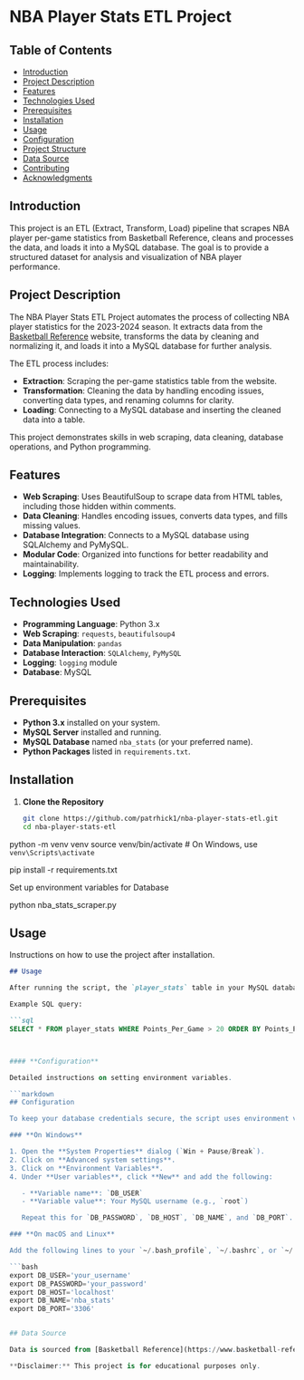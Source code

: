 # NBA Player Stats ETL Project

## Table of Contents

- [Introduction](#introduction)
- [Project Description](#project-description)
- [Features](#features)
- [Technologies Used](#technologies-used)
- [Prerequisites](#prerequisites)
- [Installation](#installation)
- [Usage](#usage)
- [Configuration](#configuration)
- [Project Structure](#project-structure)
- [Data Source](#data-source)
- [Contributing](#contributing)
- [Acknowledgments](#acknowledgments)

## Introduction

This project is an ETL (Extract, Transform, Load) pipeline that scrapes NBA player per-game statistics from Basketball Reference, cleans and processes the data, and loads it into a MySQL database. The goal is to provide a structured dataset for analysis and visualization of NBA player performance.

## Project Description

The NBA Player Stats ETL Project automates the process of collecting NBA player statistics for the 2023-2024 season. It extracts data from the [Basketball Reference](https://www.basketball-reference.com/leagues/NBA_2024_per_game.html) website, transforms the data by cleaning and normalizing it, and loads it into a MySQL database for further analysis.

The ETL process includes:

- **Extraction**: Scraping the per-game statistics table from the website.
- **Transformation**: Cleaning the data by handling encoding issues, converting data types, and renaming columns for clarity.
- **Loading**: Connecting to a MySQL database and inserting the cleaned data into a table.

This project demonstrates skills in web scraping, data cleaning, database operations, and Python programming.


## Features

- **Web Scraping**: Uses BeautifulSoup to scrape data from HTML tables, including those hidden within comments.
- **Data Cleaning**: Handles encoding issues, converts data types, and fills missing values.
- **Database Integration**: Connects to a MySQL database using SQLAlchemy and PyMySQL.
- **Modular Code**: Organized into functions for better readability and maintainability.
- **Logging**: Implements logging to track the ETL process and errors.

## Technologies Used

- **Programming Language**: Python 3.x
- **Web Scraping**: `requests`, `beautifulsoup4`
- **Data Manipulation**: `pandas`
- **Database Interaction**: `SQLAlchemy`, `PyMySQL`
- **Logging**: `logging` module
- **Database**: MySQL

## Prerequisites

- **Python 3.x** installed on your system.
- **MySQL Server** installed and running.
- **MySQL Database** named `nba_stats` (or your preferred name).
- **Python Packages** listed in `requirements.txt`.


## Installation

1. **Clone the Repository**

   ```bash
   git clone https://github.com/patrhick1/nba-player-stats-etl.git
   cd nba-player-stats-etl


python -m venv venv
source venv/bin/activate  # On Windows, use `venv\Scripts\activate`

pip install -r requirements.txt

Set up environment variables for Database

python nba_stats_scraper.py



## **Usage**

Instructions on how to use the project after installation.

```markdown
## Usage

After running the script, the `player_stats` table in your MySQL database will be populated with the latest NBA player statistics. You can then use SQL queries or a visualization tool to analyze the data.

Example SQL query:

```sql
SELECT * FROM player_stats WHERE Points_Per_Game > 20 ORDER BY Points_Per_Game DESC;



#### **Configuration**

Detailed instructions on setting environment variables.

```markdown
## Configuration

To keep your database credentials secure, the script uses environment variables. Here's how you can set them up:

### **On Windows**

1. Open the **System Properties** dialog (`Win + Pause/Break`).
2. Click on **Advanced system settings**.
3. Click on **Environment Variables**.
4. Under **User variables**, click **New** and add the following:

   - **Variable name**: `DB_USER`
   - **Variable value**: Your MySQL username (e.g., `root`)

   Repeat this for `DB_PASSWORD`, `DB_HOST`, `DB_NAME`, and `DB_PORT`.

### **On macOS and Linux**

Add the following lines to your `~/.bash_profile`, `~/.bashrc`, or `~/.zshrc` file:

```bash
export DB_USER='your_username'
export DB_PASSWORD='your_password'
export DB_HOST='localhost'
export DB_NAME='nba_stats'
export DB_PORT='3306'


## Data Source

Data is sourced from [Basketball Reference](https://www.basketball-reference.com/leagues/NBA_2024_per_game.html). Please review their terms of service and usage policies before using the data.

**Disclaimer:** This project is for educational purposes only.



